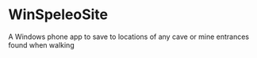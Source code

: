 # WinSpeleoSite
A Windows phone app to save to locations of any cave or mine entrances found when walking
